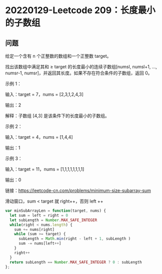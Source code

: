 # 20220129-Leetcode 209：长度最小的子数组

## 问题

给定一个含有 n 个正整数的数组和一个正整数 target。

找出该数组中满足其和 ≥ target 的长度最小的连续子数组[numsl, numsl+1, ..., numsr-1, numsr]，并返回其长度。如果不存在符合条件的子数组，返回 0。

示例 1：

输入：target = 7，nums = [2,3,1,2,4,3]

输出：2

解释：子数组 [4,3] 是该条件下的长度最小的子数组。

示例 2：

输入：target = 4，nums = [1,4,4]

输出：1

示例 3：

输入：target = 11，nums = [1,1,1,1,1,1,1,1]

输出：0

链接：https://leetcode-cn.com/problems/minimum-size-subarray-sum


滑动窗口，sum < target 就 right++，否则 left ++

```JavaScript
var minSubArrayLen = function(target, nums) {
  let sum = left = right = 0
  let subLength = Number.MAX_SAFE_INTEGER
  while(right < nums.length) {
    sum += nums[right]
    while (sum >= target) {
      subLength = Math.min(right - left + 1, subLength )
      sum -= nums[left++]
    }
    right++
  }
  return subLength == Number.MAX_SAFE_INTEGER ? 0 : subLength
};
```

